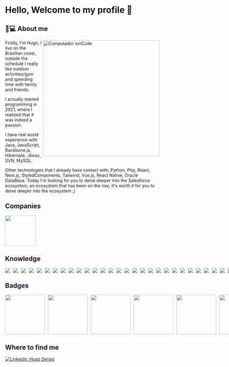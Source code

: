# Hello, Welcome to my profile 👋

## 🚀💻 About me
<div>
<img src="https://i.pinimg.com/originals/f5/8f/e8/f58fe8e19a7e25ddf0c459a3599261d6.gif" min-width="380px" max-width="380px" width="380px" align="right" alt="Computador iuriCode">


Firstly, I'm Hugo, I live on the Brazilian coast, outside the schedule I really like outdoor activities/gym and spending time with family and friends. 

I actually started programming in 2021, where I realized that it was indeed a passion. 

I have real world experience with Java, JavaScript, Backbone.js, Hibernate, Jboss, SVN, MySQL. 

Other technologies that I already have contact with, Python, Php, React, Next.js, StyledComponents, Tailwind, Vue.js, React Native, Oracle DataBase. Today I'm looking for you to delve deeper into the Salesforce ecosystem, an ecosystem that has been on the rise, it's worth it for you to delve deeper into the ecosystem ;)
</div>

## Companies
<div>
<img height="100px" src="https://www.ibm.com/design/language/dce3f5b8db2c0ff04296123f424b3d41/core_blue50_on_black.svg"/>
</div>

## Knowledge
<div style="display: flex; gap: 10px;">
 <img src="https://img.shields.io/badge/java-ED8B00?style=for-the-badge&logo=openjdk&logoColor=white"/>
<img src="https://img.shields.io/badge/HTML5-E34F26?style=for-the-badge&logo=html5&logoColor=white"/>
<img src="https://img.shields.io/badge/CSS3-1572B6?style=for-the-badge&logo=css3&logoColor=white"/>
<img src="https://img.shields.io/badge/JavaScript-323330?style=for-the-badge&logo=javascript&logoColor=F7DF1E"/>
<img src="https://img.shields.io/badge/Python-3776AB?style=for-the-badge&logo=python&logoColor=white"/>
<img src="https://img.shields.io/badge/prisma-00C7B7?style=for-the-badge&logo=prisma&logoColor=white"/>
<img src="https://img.shields.io/badge/salesforce-007ACC?style=for-the-badge&logo=salesforce&logoColor=white"/>
<img src="https://img.shields.io/badge/TypeScript-007ACC?style=for-the-badge&logo=typescript&logoColor=white"/>
<img src="https://img.shields.io/badge/C%2B%2B-00599C?style=for-the-badge&logo=c%2B%2B&logoColor=white"/>
<img src="https://img.shields.io/badge/C%23-239120?style=for-the-badge&logo=c-sharp&logoColor=white"/>
<img src="https://img.shields.io/badge/MySQL-00000F?style=for-the-badge&logo=mysql&logoColor=white"/>
<img src="https://img.shields.io/badge/PostgreSQL-316192?style=for-the-badge&logo=postgresql&logoColor=white"/>
<img src="https://img.shields.io/badge/MongoDB-4EA94B?style=for-the-badge&logo=mongodb&logoColor=white"/>
<img src="https://img.shields.io/badge/Node.js-339933?style=for-the-badge&logo=nodedotjs&logoColor=white"/>
<img src="https://img.shields.io/badge/npm-CB3837?style=for-the-badge&logo=npm&logoColor=white"/>
<img src="https://img.shields.io/badge/Yarn-2C8EBB?style=for-the-badge&logo=yarn&logoColor=white"/>
<img src="https://img.shields.io/badge/Sass-CC6699?style=for-the-badge&logo=sass&logoColor=white"/>
<img src="https://img.shields.io/badge/R-276DC3?style=for-the-badge&logo=r&logoColor=white"/>
<img src="https://img.shields.io/badge/GCP-ff6c37?style=for-the-badge&logo=googleCloud&logoColor=white"/>
<img src="https://img.shields.io/badge/React-20232A?style=for-the-badge&logo=react&logoColor=61DAFB"/>
<img src="https://img.shields.io/badge/styled--components-DB7093?style=for-the-badge&logo=styled-components&logoColor=white"/>
<img src="https://img.shields.io/badge/Spring-6DB33F?style=for-the-badge&logo=spring&logoColor=white"/>
<img src="https://img.shields.io/badge/next.js-000000?style=for-the-badge&logo=nextdotjs&logoColor=white"/>
<img src="https://img.shields.io/badge/Git-F05032?style=for-the-badge&logo=git&logoColor=white"/>
<img src="https://img.shields.io/badge/Postman-FF6C37?style=for-the-badge&logo=Postman&logoColor=white"/>
<img src="https://img.shields.io/badge/Insomnia-5849be?style=for-the-badge&logo=Insomnia&logoColor=white"/>
<img src="https://img.shields.io/badge/Swagger-85EA2D?style=for-the-badge&logo=Swagger&logoColor=white"/>
<img src="https://img.shields.io/badge/Webpack-8DD6F9?style=for-the-badge&logo=Webpack&logoColor=white"/>
<img src="https://img.shields.io/badge/Oracle-F80000?style=for-the-badge&logo=oracle&logoColor=black" />
<img src="https://img.shields.io/badge/Heroku-430098?style=for-the-badge&logo=heroku&logoColor=white"/>
<img src="https://img.shields.io/badge/Netlify-00C7B7?style=for-the-badge&logo=netlify&logoColor=white"/>
<img src="https://img.shields.io/badge/Vercel-000000?style=for-the-badge&logo=vercel&logoColor=white"/>
</div>

## Badges
<div style="display: flex; gap: 10px;">
<img src="https://images.credly.com/size/680x680/images/00634f82-b07f-4bbd-a6bb-53de397fc3a6/image.png" 
 href="https://www.credly.com/earner/earned/badge/5a44ddc0-9b60-4fe4-9d56-c3c25372eb87" width="130px"/>
<img src="https://images.credly.com/size/680x680/images/2d07eb92-26fd-4b4c-b3a4-3283bf9dcf74/IBM-Consulting-Way-Habits---Foundational.png"
 href="https://www.credly.com/earner/earned/badge/a03c5644-2785-44ed-b394-a7b472e65287" width="130px"/>
<img src="https://images.credly.com/size/680x680/images/95ee7e27-9851-4f9f-bb74-be068767a59a/Retail-Industry-Jumpstart.png"
 href="https://www.credly.com/earner/earned/badge/220399f5-ead2-4d2a-a4ab-16722a6ecd9d" width="130px"/>
<img src="https://images.credly.com/size/680x680/images/47a15e48-3fd7-4c36-8f7e-639a65945ad8/image.png" 
 href="https://www.credly.com/earner/earned/badge/b5c4ee97-0fcc-40aa-8f1d-820bd9d19b10" width="130px"/>
<img src="https://images.credly.com/size/680x680/images/08216781-93cb-4ba1-8110-8eb3401fa8ce/Docker_Essentials_-_ISDN.png" 
 href="https://www.credly.com/earner/earned/badge/39d68559-1269-44d8-9110-d49cec2b6f66" width="130px"/>
<img src="https://images.credly.com/size/680x680/images/254b883a-44a3-4cec-b6f2-946a80522b39/image.png"
 href="https://www.credly.com/earner/earned/badge/eed3546a-b8ef-4df3-9e54-2bc3fa6df676" width="130px"/>
<img src="https://images.credly.com/size/680x680/images/fb718a87-6d0d-4a6d-8068-677f1bec78f2/IBM_Garage_Essentials.png"
 href="https://www.credly.com/earner/earned/badge/8d0b6741-f930-460a-8094-969dac01496a" width="130px"/>
<img src="https://images.credly.com/size/680x680/images/a972f054-be07-4845-85c7-95c8d11852f5/IBM-Agile-Explorer.png"
 href="https://www.credly.com/earner/earned/badge/af80a909-af40-43c0-959c-585cf268848d" width="130px"/>
<img src="https://images.credly.com/size/680x680/images/bc08972c-3c7d-4b99-82a0-c94bcca36674/Badges_v8-07_Practitioner.png"
 href="https://www.credly.com/earner/earned/badge/f2bd062e-9bba-4035-90ec-3c1aab9654b9" width="130px"/>
</div>
</div>



## Where to find me

[![Linkedin: Hugo Sergio](https://img.shields.io/badge/LinkedIn-0077B5?style=for-the-badge&logo=linkedin&logoColor=white&link=https://www.linkedin.com/in/lucz/)](https://www.linkedin.com/in/huser/)





 


